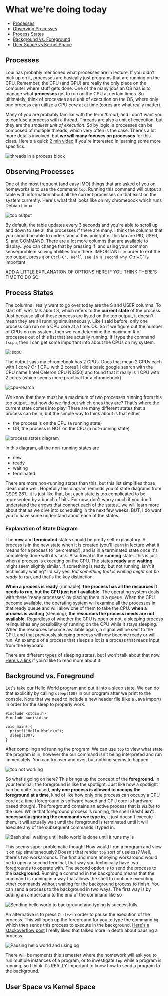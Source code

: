 # What we're doing today
+ [Processes](#process)
+ [Observing Processes](#top)
+ [Process States](#process-states)
+ [Background vs. Foreground](#bgfg)
+ [User Space vs Kernel Space](#spaces)

## Processes <a name = "process"></a>
Loui has probably mentioned what processes are in lecture. If you didn't pick up on it, processes are basically just programs that are running on the CPU. Remember, the CPU (and GPU) are really the only place on 
the computer where stuff gets done. One of the many jobs an OS has is to manage what **processes** get to run on the CPU at certain times. So ultimately, think of processes as a unit of execution on the OS,
where only one process can utilize a CPU *core* at at time (cores are what really matter). 

Many of you are probably familiar with the term *thread*, and I don't want you to confuse a process with a thread. Threads are also a unit of execution, but they are the *smallest unit of execution*. So by logic,
a processes can be composed of multiple threads, which very often is the case. There's a lot more details involved, but **we will many focuses on processes** for this class. Here's a quick 
[2 min video](https://www.youtube.com/watch?v=Dhf-DYO1K78) if you're interested in learning some more specifics.

![threads in a process block](/images/threads_in_process.png)

## Observing Processes
One of the most frequent (and easy IMO) things that are asked of you on homeworks is to use the command `top`. Running this command will output a table with information about all the current processes on that
exist on the system currently. Here's what that looks like on my chromebook which runs Debian Linux.

![top output](/images/top.png)

By default, the table updates every 3 seconds and you're able to scroll up and down to see all the processes if there are many. I think the columns that you should be able to understand at this point/after this lab 
are PID, USER, S, and COMMAND. There are a lot more columns that are available to display...you can change that by pressing 'f' and using your common sense/problem solving abilities from there. IMPORTANT:
in order to exit the top output, press `q` or `Ctrl+C'. We'll see in a second why `Ctrl+C` is important.

ADD A LITTLE EXPLANATION OF OPTIONS HERE IF YOU THINK THERE'S TIME TO DO SO.

## Process States <a name = "process-states"></a>
The columns I really want to go over today are the S and USER columns. To start off, we'll talk about S, which refers to the **current state** of the process. Just because all of these process are listed on the
top output, it doesn't mean they are all running simultaneously. Like I said before, only one process can run on a CPU core at a time. Ok. So if we figure out the number of CPUs on my system, then we can
determine the maximum # of processes out of this list that are actually running. If I type the command `lscpu`, then I can get some important info about the CPUs on my system.

![lscpu](/images/lscpu.png)

The output says my chromebook has 2 CPUs. Does that mean 2 CPUs each with 1 core? Or 1 CPU with 2 cores? I did a basic google search with the CPU name (Intel Celeron CPU N3350) and found that it really is
1 CPU with 2 cores (which seems more practical for a chromebook).

![cpu-search](/images/cpu_google_search.png)

We know that there must be a maximum of two processes running from this top output...but how do we find out which ones they are? That's where the current state comes into play. There are many different states that
a process can be in, but the simple way to think about is that either

+ the process is on the CPU (a running state)
+ OR, the process is NOT on the CPU (a not-running state)

![process states diagram](/images/process_states.png)

In this diagram, all the non-running states are 
- new
- ready
- waiting
- terminated

There are more non-running states than this, but this list simplifies those ideas quite well. Hopefully this diagram reminds you of state diagrams from CSDS 281...it is just like that, but each state is too 
complicated to be represented by a bunch of bits. For now, don't worry much if you don't understand the arrows that connect each of the states...we will learn more about that as we dive into scheduling in
the next few weeks. BUT, I do want you to have some understand about each of the states.

### Explanation of State Diagram
The **new** and **terminated** states should be pretty self explanatory. A process is in the new state when it is created (you'll learn in lecture what it means for a process to 'be created'), and is in a 
terminated state once it's completely done with it's task. Also trivial is the **running** state...this is just when a process is executing on the CPU. The states **ready** and **waiting** might seem slightly 
similar. If something is ready, but not running, isn't it technically waiting? I'd say yes. *But something that is waiting might not be ready to run*, and that's the key distinction. 

**When a process is ready** (runnable), **the process has all the resources it needs to run, but the CPU just isn't available**. The operating system deals with these 'ready processes' by placing them 
in a queue. When the CPU become available, the operating system will examine all the processes in that ready queue and will allow one of them to take the CPU. **when a process is waiting** (sleeping), **the
resources the process needs are not available**. Regardless of whether the CPU is open or not, a sleeping process relinquishes any possiblility of running on the CPU while it stays sleeping. When the resources
become available again, a signal will be sent to the CPU, and that previously sleeping process will now become ready or will run. An example of a process that sleeps a lot is a process that reads input from the
keyboard.

There are different types of sleeping states, but I won't talk about that now. [Here's a link](https://access.redhat.com/sites/default/files/attachments/processstates_20120831.pdf) if you'd like to read more 
about it.

## Background vs. Foreground <a name = "bgfg"></a>
Let's take our Hello World program and put it into a sleep state. We can do that explicitly by calling `sleep(100)` in our program after we print to the console. Note that we need to include a new header file
(like a Java import) in order for the sleep to properly work. 

```
#include <stdio.h>
#include <unistd.h>

void main(){
  printf("Hello World\n");
  sleep(100);
}
```
After compiling and running the program. We can use `top` to view what state the program is in, however the our command isn't being interpreted and run immediately. You can try over and over, but nothing 
seems to happen.

![top not working](/images/foreground.png)

So what's going on here? This brings up the concept of the **foreground**. In your terminal, the foreground is like the spotlight. Just like how a spotlight can be quite focused, **only one process is allowed to
occupy the foreground at a time**, kind of like how only one process can occupy a CPU core at a time (foreground is software based and CPU core is hardware based though). The foreground contains an active process
that is *visible* to the user. While that foreground process is running, the shell (Bash) **isn't necessarily ignoring the commands we type in**, it just doesn't execute them. It will actually wait until the
foreground is terminated until it will execute any of the subsequent commands I typed in. 

![Bash shell waiting until hello world is done until it runs my ls](/images/shell_waiting_foreground.png.png)

This seems super problematic though! How would I run a program and view it on `top` simultaneously? Doesn't that render `top` sort of useless? Well, there's two workarounds. The first and more annoying workaround
would be to open a second terminal, that way you technically have two foregrounds to operate with. The second option is to send the process to the **background**. Running a command in the background 
means that the command is running in a way that allows the shell to continue executing other commands without waiting for the background process to finish. You can send a process to the background in two ways. 
The first way is by adding an ampersand to the end of the command like so

![Sending hello world to background and typing ls successfully](/images/background-ampersand.png)

An alternative is to press `Ctrl+z` in order to pause the execution of the process. This will open up the foreground for you to type the command `bg` which then sends this process to execute in the background.
[Here's a stackoverflow post](https://stackoverflow.com/questions/19074956/what-happens-when-you-hit-ctrlz-on-a-process) I really liked that talked more in depth about pausing a process.

![Pausing hello world and using bg](/images/background_pause.png)

There will be moments this semester where the homework will ask you to run multiple instances of a program, or to investigate `top` while a program is running, so I think it's REALLY important to know how to 
send a program to the background.

## User Space vs Kernel Space <a name = "spaces"></a>
